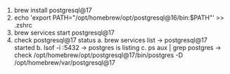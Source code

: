 1. brew install postgresql@17
2. echo 'export PATH="/opt/homebrew/opt/postgresql@16/bin:$PATH"' >> .zshrc
3. brew services start postgresql@17
4. check postgresql@17 status
    a. brew services list -> postgresql@17 started
    b. lsof -i :5432 -> postgres is listing
    c. ps aux | grep postgres -> check /opt/homebrew/opt/postgresql@17/bin/postgres -D /opt/homebrew/var/postgresql@17
